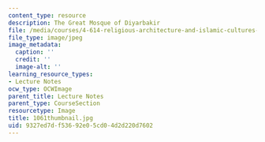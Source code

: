 ```yaml
---
content_type: resource
description: The Great Mosque of Diyarbakir
file: /media/courses/4-614-religious-architecture-and-islamic-cultures-fall-2002/9327ed7df53692e05cd04d2d220d7602_1061thumbnail.jpg
file_type: image/jpeg
image_metadata:
  caption: ''
  credit: ''
  image-alt: ''
learning_resource_types:
- Lecture Notes
ocw_type: OCWImage
parent_title: Lecture Notes
parent_type: CourseSection
resourcetype: Image
title: 1061thumbnail.jpg
uid: 9327ed7d-f536-92e0-5cd0-4d2d220d7602
---
```

